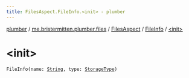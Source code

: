 ```yaml
---
title: FilesAspect.FileInfo.<init> - plumber
---
```


[plumber](../../../index.html) / [me.bristermitten.plumber.files](../../index.html) / [FilesAspect](../index.html) / [FileInfo](index.html) / [&lt;init&gt;](./-init-.html)

# &lt;init&gt;

`FileInfo(name: `[`String`](https://kotlinlang.org/api/latest/jvm/stdlib/kotlin/-string/index.html)`, type: `[`StorageType`](../../-storage-type/index.html)`)`